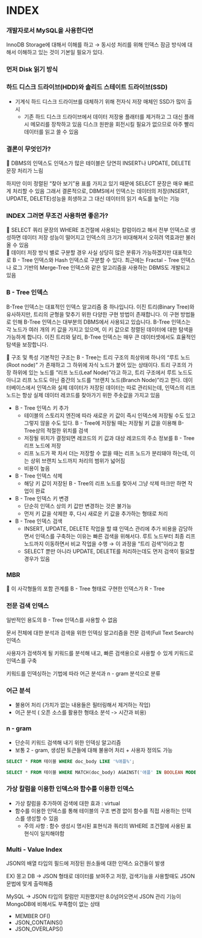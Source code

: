 # INDEX

### 개발자로서 MySQL을 사용한다면

InnoDB Storage에 대해서 이해를 하고 → 동시성 처리를 위해 인덱스 잠금 방식에 대해서 이해하고 있는 것이 기본일 필요가 있다.

### 먼저 Disk 읽기 방식

### 하드 디스크 드라이브(HDD)와 솔리드 스테이트 드라이브(SSD)

- 기계식 하드 디스크 드라이브를 대체하기 위해 전자식 저장 매체인 SSD가 많이 출시
  - 기존 하드 디스크 드라이브에서 데이터 저장용 플래터를 제거하고 그 대신 플래시 메모리를 장착하고 있음 디스크 원판을 회전시킬 필요가 없으므로 아주 빨리 데이터를 읽고 쓸 수 있음

### 결론이 무엇인가?

<aside>
📝 DBMS의 인덱스도 인덱스가 많은 테이블은 당연히 INSERT나 UPDATE, DELETE 문장 처리가 느림

하지만 이미 정렬된 “찾아 보기”용 표를 가지고 있기 때문에 SELECT 문장은 매우 빠르게 처리할 수 있음 그래서 결론적으로, DBMS에서 인덱스는 데이터의 저장(INSERT, UPDATE, DELETE)성능을 희생하고 그 대신 데이터의 읽기 속도를 높이는 기능

</aside>

### INDEX 그러면 무조건 사용하면 좋은가?

<aside>
📝 SELECT 쿼리 문장의 WHERE 조건절에 사용되는 칼럼이라고 해서 전부 인덱스로 생성하면 데이터 저장 성능이 떨어지고 인덱스의 크기가 비대해져서 오히려 역효과만 불러올 수 있음

</aside>

<aside>
📝 데이터 저장 방식 별로 구분할 경우 사실 상당히 많은 분류가 가능하겠지만 대표적으로 B - Tree 인덱스와 Hash 인덱스로 구분할 수 있다. 최근에는 Fractal - Tree 인덱스나 로그 기반의 Merge-Tree 인덱스와 같은 알고리즘을 사용하는 DBMS도 개발되고 있음

</aside>

### B - Tree 인덱스

B-Tree 인덱스는 대표적인 인덱스 알고리즘 중 하나입니다. 이진 트리(Binary Tree)와 유사하지만, 트리의 균형을 맞추기 위한 다양한 구현 방법이 존재합니다. 이 구현 방법들로 인해 B-Tree 인덱스는 대부분의 DBMS에서 사용되고 있습니다. B-Tree 인덱스는 각 노드가 여러 개의 키 값을 가지고 있으며, 이 키 값으로 정렬된 데이터에 대한 탐색을 가능하게 합니다. 이진 트리와 달리, B-Tree 인덱스는 매우 큰 데이터셋에서도 효율적인 탐색을 보장합니다.

<aside>
📝 구조 및 특성
기본적인 구조는 B - Tree는 트리 구조의 최상위에 하나의 “루트 노드(Root node)” 가 존재하고 그 하위에 자식 노드가 붙어 있는 상태이다. 트리 구조의 가장 하위에 있는 노드를 “리프 노드(Leaf Node)”라고 하고, 트리 구조에서 루트 노드도 아니고 리프 노드도 아닌 중간의 노드를 “브랜치 노드(Branch Node)”라고 한다. 데이터베이스에서 인덱스와 실제 데이터가 저장된 데이터는 따로 관리되는데,  인덱스의 리프 노드는 항상 실제 데이터 레코드를 찾아가기 위한 주솟값을 가지고 있음

</aside>

- B - Tree 인덱스 키 추가
  - 테이블의 스토리지 엔진에 따라 새로운 키 값이 즉시 인덱스에 저장될 수도 있고 그렇지 않을 수도 있다. B - Tree에 저장될 때는 저장될 키 값을 이용해 B- Tree상의 적절한 위치를 검색
  - 저장될 위치가 결정되면 레코드의 키 값과 대상 레코드의 주소 정보를 B - Tree 리프 노드에 저장
  - 리프 노드가 꽉 차서 더는 저장할 수 없을 때는 리프 노드가 분리돼야 하는데, 이는 상위 브랜치 노드까지 처리의 범위가 넓어짐
  - 비용이 높음
- B - Tree 인덱스 삭제
  - 해당 키 값이 저장된 B - Tree의 리프 노드를 찾아서 그냥 삭제 마크만 하면 작업이 완료
- B - Tree 인덱스 키 변경
  - 단순히 인덱스 상의 키 값만 변경하는 것은 불가능
  - 먼저 키 값을 삭제한 후, 다시 새로운 키 값을 추가하는 형태로 처리
- B - Tree 인덱스 검색
  - INSERT, UPDATE, DELETE 작업을 할 떄 인덱스 관리에 추가 비용을 감당하면서 인덱스를 구축하는 이유는 빠른 검색을 위해서다. 루트 노드부터 최종 리프 노드까지 이동하면서 비교 작업을 수행 → 이 과정을 “트리 검색”이라고 함
  - SELECT 뿐만 아니라 UPDATE, DELETE를 처리하는데도 먼저 검색이 필요할 경우가 있음

### MBR

<aside>
📝 이 사각형들의 포함 관계를 B - Tree 형태로 구현한 인덱스가 R - Tree

</aside>

### 전문 검색 인덱스

일반적인 용도의 B - Tree 인덱스를 사용할 수 없음

문서 전체에 대한 분석과 검색을 위한 인덱싱 알고리즘을 전문 검색(Full Text Search) 인덱스

사용자가 검색하게 될 키워드를 분석해 내고, 빠른 검색용으로 사용할 수 있게 키워드로 인덱스를 구축

키워드를 인덱싱하는 기법에 따라 어근 분석과 n - gram 분석으로 분류

### 어근 분석

- 불용어 처리 (가치가 없는 내용들은 필터링해서 제거하는 작업)
- 어근 분석 ( 오픈 소스를 활용한 형태소 분석 -> 시간과 비용)

### n - gram

- 단순히 키워드 검색해 내기 위한 인덱싱 알고리즘
- 보통 2 - gram, 생성된 토큰들에 대해 불용어 처리 + 사용자 정의도 가능

```sql
SELECT * FROM 테이블 WHERE doc_body LIKE '%애플%';
```

```sql
SELECT * FROM 테이블 WHERE MATCH(doc_body) AGAINST('애플' IN BOOLEAN MODE);
```

### 가상 칼럼을 이용한 인덱스와 함수를 이용한 인덱스

- 가상 칼럼을 추가하여 검색에 대한 효과 : virtual
- 함수를 이용한 인덱스를 통해 테이블의 구조 변경 없이 함수를 직접 사용하는 인덱스를 생성할 수 있음
  - 주의 사항 : 함수 생성시 명시된 표현식과 쿼리의 WHERE 조건절에 사용된 표현식이 일치해야함

### Multi - Value Index

JSON의 배열 타입의 필드에 저장된 원소들에 대한 인덱스 요건들이 발생

EX) 몽고 DB -> JSON 형태로 데이터를 보여주고 저장, 검색기능을 사용할때도 JSON 문법에 맞게 출력해줌

MySQL -> JSON 타입의 칼럼만 지원했지만 8.0넘어오면서 JSON 관리 기능이 MongoDB에 비해서도 부족함이 없는 상태

- MEMBER OF()
- JSON_CONTAINS()
- JSON_OVERLAPS()
